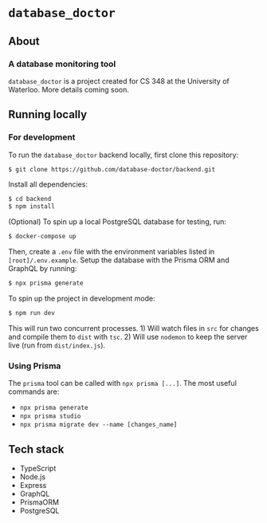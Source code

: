 # `database_doctor`

## About

### A database monitoring tool

`database_doctor` is a project created for CS 348 at the University of Waterloo. More details coming soon.

## Running locally

### For development

To run the `database_doctor` backend locally, first clone this repository:

```bash
$ git clone https://github.com/database-doctor/backend.git
```

Install all dependencies:

```bash
$ cd backend
$ npm install
```

(Optional) To spin up a local PostgreSQL database for testing, run:

```bash
$ docker-compose up
```

Then, create a `.env` file with the environment variables listed in `[root]/.env.example`. Setup the database with the Prisma ORM and GraphQL by running:

```bash
$ npx prisma generate
```

To spin up the project in development mode:

```bash
$ npm run dev
```

This will run two concurrent processes. 1) Will watch files in `src` for changes and compile them to `dist` with `tsc`. 2) Will use `nodemon` to keep the server live (run from `dist/index.js`).

### Using Prisma

The `prisma` tool can be called with `npx prisma [...]`. The most useful commands are:

- `npx prisma generate`
- `npx prisma studio`
- `npx prisma migrate dev --name [changes_name]`

## Tech stack

- TypeScript
- Node.js
- Express
- GraphQL
- PrismaORM
- PostgreSQL
